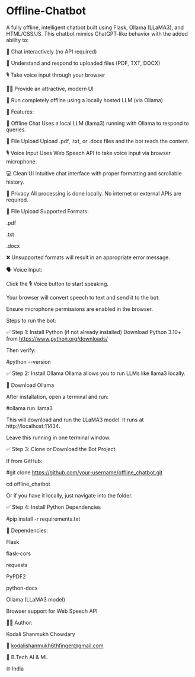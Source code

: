 # Offline-Chatbot

A fully offline, intelligent chatbot built using Flask, Ollama (LLaMA3), and HTML/CSS/JS. This chatbot mimics ChatGPT-like behavior with the added ability to:

💬 Chat interactively (no API required)

📁 Understand and respond to uploaded files (PDF, TXT, DOCX)

🎙️ Take voice input through your browser

🧑‍🎨 Provide an attractive, modern UI

🧠 Run completely offline using a locally hosted LLM (via Ollama)


🚀 Features:


🧠 Offline Chat	Uses a local LLM (llama3) running with Ollama to respond to queries.

📁 File Upload	Upload .pdf, .txt, or .docx files and the bot reads the content.

🎙️ Voice Input	Uses Web Speech API to take voice input via browser microphone.

💻 Clean UI	Intuitive chat interface with proper formatting and scrollable history.

🔐 Privacy	All processing is done locally. No internet or external APIs are required.


📁 File Upload Supported Formats:


.pdf

.txt

.docx

❌ Unsupported formats will result in an appropriate error message.


🗣️ Voice Input:


Click the 🎙️ Voice button to start speaking.

Your browser will convert speech to text and send it to the bot.

Ensure microphone permissions are enabled in the browser.

Steps to run the bot:

✅ Step 1: Install Python (if not already installed)
Download Python 3.10+ from https://www.python.org/downloads/

Then verify:

#python --version

✅ Step 2: Install Ollama
Ollama allows you to run LLMs like llama3 locally.

🔗 Download Ollama

After installation, open a terminal and run:


#ollama run llama3

This will download and run the LLaMA3 model. It runs at http://localhost:11434.

Leave this running in one terminal window.

✅ Step 3: Clone or Download the Bot Project

If from GitHub:


#git clone https://github.com/your-username/offline_chatbot.git

cd offline_chatbot

Or if you have it locally, just navigate into the folder.

✅ Step 4: Install Python Dependencies


#pip install -r requirements.txt


📌 Dependencies:


Flask

flask-cors

requests

PyPDF2

python-docx

Ollama (LLaMA3 model)

Browser support for Web Speech API


🙋‍♂️ Author:


Kodali Shanmukh Chowdary

📧 kodalishanmukh6thfinger@gmail.com

🧠 B.Tech AI & ML

🌐 India
